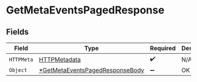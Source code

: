 # GetMetaEventsPagedResponse


## Fields

| Field                                                                  | Type                                                                   | Required                                                               | Description                                                            |
| ---------------------------------------------------------------------- | ---------------------------------------------------------------------- | ---------------------------------------------------------------------- | ---------------------------------------------------------------------- |
| `HTTPMeta`                                                             | [HTTPMetadata](./httpmetadata.md)                                      | :heavy_check_mark:                                                     | N/A                                                                    |
| `Object`                                                               | [*GetMetaEventsPagedResponseBody](./getmetaeventspagedresponsebody.md) | :heavy_minus_sign:                                                     | OK                                                                     |